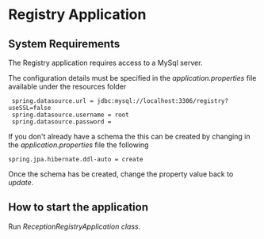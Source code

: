 # Registry Application

## System Requirements
The Registry application requires access to a MySql server.

The configuration details must be specified in the *application.properties* file available under the resources folder
     
     spring.datasource.url = jdbc:mysql://localhost:3306/registry?useSSL=false
     spring.datasource.username = root
     spring.datasource.password =
     
If you don't already have a schema the this can be created by changing in the *application.properties* file the following

    spring.jpa.hibernate.ddl-auto = create

Once the schema has be created, change the property value back to *update*.   
    
## How to start the application

Run *ReceptionRegistryApplication class*.
